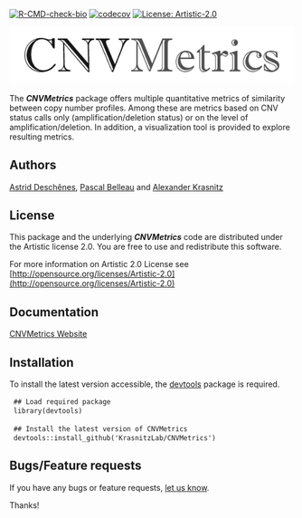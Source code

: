 <!-- badges: start -->
[![R-CMD-check-bio](https://github.com/KrasnitzLab/CNVMetrics/workflows/R-CMD-check-bioc/badge.svg)](https://github.com/KrasnitzLab/CNVMetrics/actions)
[![codecov](https://codecov.io/gh/KrasnitzLab/CNVMetrics/branch/master/graph/badge.svg)](https://codecov.io/gh/KrasnitzLab/CNVMetrics)
[![License: Artistic-2.0](https://img.shields.io/badge/License-Artistic%202.0-0298c3.svg)](https://opensource.org/licenses/Artistic-2.0)
<!-- badges: end -->

<p align="center">
<img src="man/figures/CNVMetrics_text.jpg" alt="CNVMetrics">
</p>

The **_CNVMetrics_** package offers multiple quantitative metrics of similarity between copy number profiles.
Among these are metrics based on CNV status calls only (amplification/deletion status) or on the level of amplification/deletion. In addition, a visualization tool is provided to explore resulting metrics.


## Authors ##

[Astrid Desch&ecirc;nes](http://ca.linkedin.com/in/astriddeschenes "Astrid Desch&ecirc;nes"),
[Pascal Belleau](http://ca.linkedin.com/in/pascalbelleau "Pascal Belleau") and 
[Alexander Krasnitz](https://www.cshl.edu/research/faculty-staff/alexander-krasnitz/ "Alexander Krasnitz")


## License ##

This package and the underlying **_CNVMetrics_** code are distributed under 
the Artistic license 2.0. You are free to use and redistribute this software. 

For more information on Artistic 2.0 License see
[http://opensource.org/licenses/Artistic-2.0](http://opensource.org/licenses/Artistic-2.0)

## Documentation ##

[CNVMetrics Website](https://krasnitzlab.github.io/CNVMetrics/)

## Installation ##

To install the latest version accessible, the  [devtools](https://cran.r-project.org/web/packages/devtools/index.html) 
package is required.

     ## Load required package
     library(devtools)

     ## Install the latest version of CNVMetrics
     devtools::install_github('KrasnitzLab/CNVMetrics')

## Bugs/Feature requests ##

If you have any bugs or feature requests, 
[let us know](https://github.com/KrasnitzLab/CNVMetrics/issues). 

Thanks!
